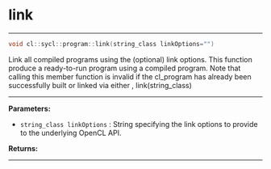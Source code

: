 # link

---

```cpp
void cl::sycl::program::link(string_class linkOptions="")
```


Link all compiled programs using the (optional) link options. This function produce a ready-to-run program using a compiled program. Note that calling this member function is invalid if the cl_program has already been successfully built or linked via either , link(string_class)


---
**Parameters:**

 - `string_class linkOptions`
: String specifying the link options to provide to the underlying OpenCL API. 

**Returns:** 

---
